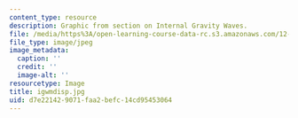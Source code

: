 ```yaml
---
content_type: resource
description: Graphic from section on Internal Gravity Waves.
file: /media/https%3A/open-learning-course-data-rc.s3.amazonaws.com/12-802-wave-motions-in-the-ocean-and-atmosphere-spring-2004/d7e221429071faa2befc14cd95453064_igwmdisp.jpg
file_type: image/jpeg
image_metadata:
  caption: ''
  credit: ''
  image-alt: ''
resourcetype: Image
title: igwmdisp.jpg
uid: d7e22142-9071-faa2-befc-14cd95453064
---
```


